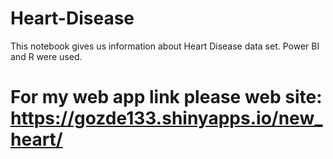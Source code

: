 # Heart-Disease
This notebook gives us information about Heart Disease data set.
Power BI and R were used.

# For my web app link please web site:  https://gozde133.shinyapps.io/new_heart/
